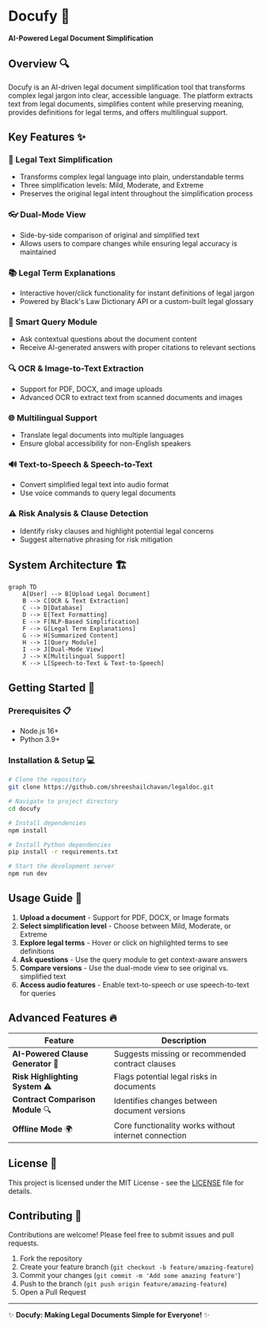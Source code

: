# Docufy 📜

**AI-Powered Legal Document Simplification**
## Overview 🔍

Docufy is an AI-driven legal document simplification tool that transforms complex legal jargon into clear, accessible language. The platform extracts text from legal documents, simplifies content while preserving meaning, provides definitions for legal terms, and offers multilingual support.

## Key Features ✨

### 📄 Legal Text Simplification
- Transforms complex legal language into plain, understandable terms
- Three simplification levels: Mild, Moderate, and Extreme
- Preserves the original legal intent throughout the simplification process

### 👓 Dual-Mode View
- Side-by-side comparison of original and simplified text
- Allows users to compare changes while ensuring legal accuracy is maintained

### 📚 Legal Term Explanations
- Interactive hover/click functionality for instant definitions of legal jargon
- Powered by Black's Law Dictionary API or a custom-built legal glossary

### 💬 Smart Query Module
- Ask contextual questions about the document content
- Receive AI-generated answers with proper citations to relevant sections

### 🔍 OCR & Image-to-Text Extraction
- Support for PDF, DOCX, and image uploads
- Advanced OCR to extract text from scanned documents and images

### 🌐 Multilingual Support
- Translate legal documents into multiple languages
- Ensure global accessibility for non-English speakers

### 🔊 Text-to-Speech & Speech-to-Text
- Convert simplified legal text into audio format
- Use voice commands to query legal documents

### ⚠️ Risk Analysis & Clause Detection
- Identify risky clauses and highlight potential legal concerns
- Suggest alternative phrasing for risk mitigation

## System Architecture 🏗️

```mermaid
graph TD
    A[User] --> B[Upload Legal Document]
    B --> C[OCR & Text Extraction]
    C --> D[Database]
    D --> E[Text Formatting]
    E --> F[NLP-Based Simplification]
    F --> G[Legal Term Explanations]
    G --> H[Summarized Content]
    H --> I[Query Module]
    I --> J[Dual-Mode View]
    J --> K[Multilingual Support]
    K --> L[Speech-to-Text & Text-to-Speech]
```

## Getting Started 🚀

### Prerequisites 📋

- Node.js 16+
- Python 3.9+

### Installation & Setup 💻

```bash
# Clone the repository
git clone https://github.com/shreeshailchavan/legaldoc.git

# Navigate to project directory
cd docufy

# Install dependencies
npm install

# Install Python dependencies
pip install -r requirements.txt

# Start the development server
npm run dev
```

## Usage Guide 📖

1. **Upload a document** - Support for PDF, DOCX, or Image formats
2. **Select simplification level** - Choose between Mild, Moderate, or Extreme
3. **Explore legal terms** - Hover or click on highlighted terms to see definitions
4. **Ask questions** - Use the query module to get context-aware answers
5. **Compare versions** - Use the dual-mode view to see original vs. simplified text
6. **Access audio features** - Enable text-to-speech or use speech-to-text for queries

## Advanced Features 🔥

| Feature | Description |
|---------|-------------|
| **AI-Powered Clause Generator** 📝 | Suggests missing or recommended contract clauses |
| **Risk Highlighting System** ⚠️ | Flags potential legal risks in documents |
| **Contract Comparison Module** 🔍 | Identifies changes between document versions |
| **Offline Mode** 🌍 | Core functionality works without internet connection |

## License 📄

This project is licensed under the MIT License - see the [LICENSE](LICENSE) file for details.

## Contributing 🤝

Contributions are welcome! Please feel free to submit issues and pull requests.

1. Fork the repository
2. Create your feature branch (`git checkout -b feature/amazing-feature`)
3. Commit your changes (`git commit -m 'Add some amazing feature'`)
4. Push to the branch (`git push origin feature/amazing-feature`)
5. Open a Pull Request

---

✨ **Docufy: Making Legal Documents Simple for Everyone!** ✨
